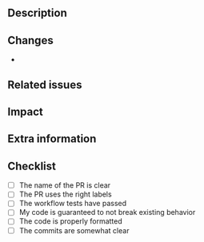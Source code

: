 ## Description
<!-- Describe why you created this PR -->

## Changes
<!-- Describe in a list what has changed -->
- 

## Related issues
<!-- If there are any issues related to this PR, please link them here. If not, leave empty -->

## Impact
<!-- What effects will this PR have (UI, UX, backward compatibility, performance, security, ...) ? -->

## Extra information
<!-- Write down any information that may be relevant for the reviewer, leave empty otherwise -->

## Checklist
- [ ] The name of the PR is clear
- [ ] The PR uses the right labels
- [ ] The workflow tests have passed
- [ ] My code is guaranteed to not break existing behavior
- [ ] The code is properly formatted
- [ ] The commits are somewhat clear
